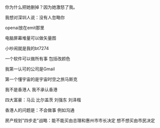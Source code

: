 你为什么把她删掉？因为她激怒了我。

我想对深圳人说：没有人忽略你

openai放在emit那里

电脑屏幕堆量可以做矢量图

小吵闹就是我的bt7274

一个软件可以做所有事 包括改颜色

我第一认可的公司是Gmail

第一个懂宇宙的是宇宙时空之旅马斯克

我不是香港人 我不承认香港

四大富豪：马云 比尔盖茨 刘强东 刘泽楷

香港人的问题是：不会做事 例如沟通

房产规划"四步走"战略：能不能买由总理和惠州市市长决定 想不想买由市民决定